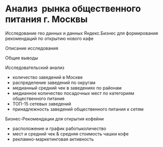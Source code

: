 # Анализ  рынка  общественного питания г. Москвы
Исследование гео данных и данных Яндекс.Бизнес для формирования рекомендаций по открытию нового кафе

Описание исследования			

Общие выводы

Исследовательский анализ																
- количество заведений в Москве
- распределение заведений по округам
- медианный средний чек в заведениях по районам
- медианное количество посадочных мест по категориям общественного питания
- ТОП-15 сетевых заведений
- принадлежность заведений общественного питания к сетям

Бизнес-Рекомендации для открытия кофейни
- расположение и график работыколичество
- мест и средний чек & средняя стоимость чашки кофе
- рекламно-маркетинговая активность
